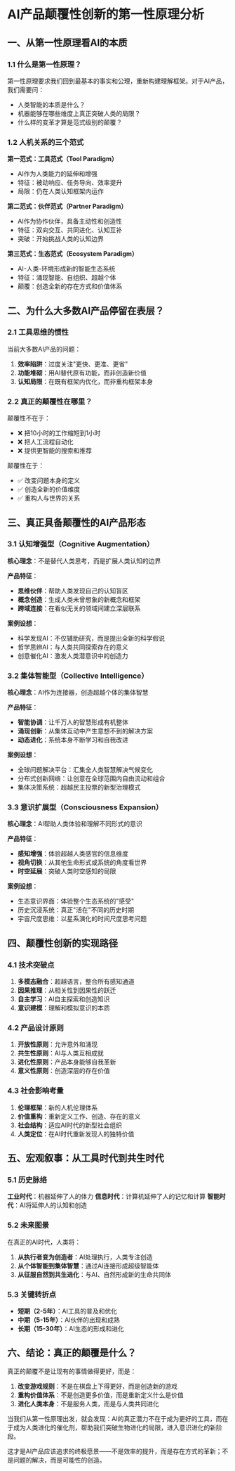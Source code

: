 # AI产品颠覆性创新的第一性原理分析

## 一、从第一性原理看AI的本质

### 1.1 什么是第一性原理？

第一性原理要求我们回到最基本的事实和公理，重新构建理解框架。对于AI产品，我们需要问：
- 人类智能的本质是什么？
- 机器能够在哪些维度上真正突破人类的局限？
- 什么样的变革才算是范式级别的颠覆？

### 1.2 人机关系的三个范式

**第一范式：工具范式（Tool Paradigm）**
- AI作为人类能力的延伸和增强
- 特征：被动响应、任务导向、效率提升
- 局限：仍在人类认知框架内运作

**第二范式：伙伴范式（Partner Paradigm）**
- AI作为协作伙伴，具备主动性和创造性
- 特征：双向交互、共同进化、认知互补
- 突破：开始挑战人类的认知边界

**第三范式：生态范式（Ecosystem Paradigm）**
- AI-人类-环境形成新的智能生态系统
- 特征：涌现智能、自组织、超越个体
- 颠覆：创造全新的存在方式和价值体系

## 二、为什么大多数AI产品停留在表层？

### 2.1 工具思维的惯性

当前大多数AI产品的问题：
1. **效率陷阱**：过度关注"更快、更准、更省"
2. **功能堆砌**：用AI替代原有功能，而非创造新价值
3. **认知局限**：在既有框架内优化，而非重构框架本身

### 2.2 真正的颠覆性在哪里？

颠覆性不在于：
- ❌ 把10小时的工作缩短到1小时
- ❌ 把人工流程自动化
- ❌ 提供更智能的搜索和推荐

颠覆性在于：
- ✅ 改变问题本身的定义
- ✅ 创造全新的价值维度
- ✅ 重构人与世界的关系

## 三、真正具备颠覆性的AI产品形态

### 3.1 认知增强型（Cognitive Augmentation）

**核心理念**：不是替代人类思考，而是扩展人类认知的边界

**产品特征**：
- **思维伙伴**：帮助人类发现自己的认知盲区
- **概念创造**：生成人类未曾想象的新概念和框架
- **跨域连接**：在看似无关的领域间建立深层联系

**案例设想**：
- 科学发现AI：不仅辅助研究，而是提出全新的科学假说
- 哲学思辨AI：与人类共同探索存在的意义
- 创意催化AI：激发人类潜意识中的创造力

### 3.2 集体智能型（Collective Intelligence）

**核心理念**：AI作为连接器，创造超越个体的集体智慧

**产品特征**：
- **智能协调**：让千万人的智慧形成有机整体
- **涌现创新**：从集体互动中产生意想不到的解决方案
- **动态进化**：系统本身不断学习和自我改进

**案例设想**：
- 全球问题解决平台：汇集全人类智慧解决气候变化
- 分布式创新网络：让创意在全球范围内自由流动和组合
- 集体决策系统：超越民主投票的新型治理模式

### 3.3 意识扩展型（Consciousness Expansion）

**核心理念**：AI帮助人类体验和理解不同形式的意识

**产品特征**：
- **感知增强**：体验超越人类感官的信息维度
- **视角切换**：从其他生命形式或系统的角度看世界
- **时空延展**：突破人类时空感知的局限

**案例设想**：
- 生态意识界面：体验整个生态系统的"感受"
- 历史沉浸系统：真正"活在"不同的历史时期
- 宇宙尺度思维：以星系演化的时间尺度思考问题

## 四、颠覆性创新的实现路径

### 4.1 技术突破点

1. **多模态融合**：超越语言，整合所有感知通道
2. **因果推理**：从相关性到因果性的跃迁
3. **自主学习**：AI自主探索和创造知识
4. **意识建模**：理解和模拟意识的本质

### 4.2 产品设计原则

1. **开放性原则**：允许意外和涌现
2. **共生性原则**：AI与人类互相成就
3. **进化性原则**：产品本身能够自我革新
4. **意义性原则**：创造深层的存在价值

### 4.3 社会影响考量

1. **伦理框架**：新的人机伦理体系
2. **价值重构**：重新定义工作、创造、存在的意义
3. **社会结构**：适应AI时代的新型社会组织
4. **人类定位**：在AI时代重新发现人的独特价值

## 五、宏观叙事：从工具时代到共生时代

### 5.1 历史脉络

**工业时代**：机器延伸了人的体力
**信息时代**：计算机延伸了人的记忆和计算
**智能时代**：AI将延伸人的认知和创造

### 5.2 未来图景

在真正的AI时代，人类将：
1. **从执行者变为创造者**：AI处理执行，人类专注创造
2. **从个体智能到集体智慧**：通过AI连接形成超级智能体
3. **从征服自然到共生进化**：与AI、自然形成新的生命共同体

### 5.3 关键转折点

- **短期（2-5年）**：AI工具的普及和优化
- **中期（5-15年）**：AI伙伴的出现和成熟
- **长期（15-30年）**：AI生态的形成和进化

## 六、结论：真正的颠覆是什么？

真正的颠覆不是让现有的事情做得更好，而是：

1. **改变游戏规则**：不是在棋盘上下得更好，而是创造新的游戏
2. **重构价值体系**：不是创造更多价值，而是重新定义什么是价值
3. **进化人类本身**：不是服务人类，而是与人类共同进化

当我们从第一性原理出发，就会发现：AI的真正潜力不在于成为更好的工具，而在于成为人类进化的催化剂，帮助我们突破生物进化的局限，进入意识进化的新阶段。

这才是AI产品应该追求的终极愿景——不是效率的提升，而是存在方式的革新；不是问题的解决，而是可能性的创造。